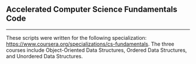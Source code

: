 
## Accelerated Computer Science Fundamentals Code

---

These scripts were written for the following specialization: https://www.coursera.org/specializations/cs-fundamentals.
The three courses include Object-Oriented Data Structures, Ordered Data Structures, and Unordered Data Structures. 

